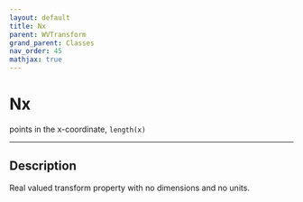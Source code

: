 ```yaml
---
layout: default
title: Nx
parent: WVTransform
grand_parent: Classes
nav_order: 45
mathjax: true
---
```


#  Nx

points in the x-coordinate, `length(x)`


---

## Description
Real valued transform property with no dimensions and no units.

